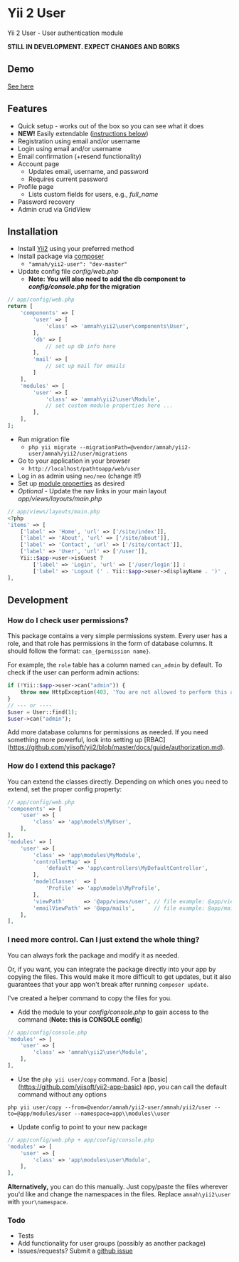 Yii 2 User
=========

Yii 2 User - User authentication module

**STILL IN DEVELOPMENT. EXPECT CHANGES AND B0RKS**

## Demo

[See here](http://yii2.amnahdev.com/user)

## Features

* Quick setup - works out of the box so you can see what it does
* **NEW!** Easily extendable ([instructions below](#how-do-i-extend-this-package))
* Registration using email and/or username
* Login using email and/or username
* Email confirmation (+resend functionality)
* Account page
    * Updates email, username, and password
    * Requires current password
* Profile page
    * Lists custom fields for users, e.g., *full_name*
* Password recovery
* Admin crud via GridView

## Installation

* Install [Yii2](http://www.yiiframework.com/download) using your preferred method
* Install package via [composer](http://getcomposer.org/download/)
    * ```"amnah/yii2-user": "dev-master"```
* Update config file *config/web.php*
    * **Note: You will also need to add the db component to *config/console.php* for the migration**

```php
// app/config/web.php
return [
    'components' => [
        'user' => [
            'class' => 'amnah\yii2\user\components\User',
        ],
        'db' => [
            // set up db info here
        ],
        'mail' => [
            // set up mail for emails
        ]
    ],
    'modules' => [
        'user' => [
            'class' => 'amnah\yii2\user\Module',
            // set custom module properties here ...
        ],
    ],
];
```

* Run migration file
    * ```php yii migrate --migrationPath=@vendor/amnah/yii2-user/amnah/yii2/user/migrations```
* Go to your application in your browser
    * ```http://localhost/pathtoapp/web/user```
* Log in as admin using ```neo/neo``` (change it!)
* Set up [module properties](PROPERTIES.md) as desired
* *Optional* - Update the nav links in your main layout *app/views/layouts/main.php*

```php
// app/views/layouts/main.php
<?php
'items' => [
    ['label' => 'Home', 'url' => ['/site/index']],
    ['label' => 'About', 'url' => ['/site/about']],
    ['label' => 'Contact', 'url' => ['/site/contact']],
    ['label' => 'User', 'url' => ['/user']],
    Yii::$app->user->isGuest ?
        ['label' => 'Login', 'url' => ['/user/login']] :
        ['label' => 'Logout (' . Yii::$app->user->displayName . ')' , 'url' => ['/user/logout']],
],
```

## Development

### How do I check user permissions?

This package contains a very simple permissions system. Every user has a role, and that role has permissions
in the form of database columns. It should follow the format: ```can_{permission name}```.

For example, the ```role``` table has a column named ```can_admin``` by default. To check if the user can
perform admin actions:

```php
if (!Yii::$app->user->can("admin")) {
    throw new HttpException(403, 'You are not allowed to perform this action.');
}
// --- or ----
$user = User::find(1);
$user->can("admin");
```

Add more database columns for permissions as needed. If you need something more powerful, look into setting
up [RBAC] (https://github.com/yiisoft/yii2/blob/master/docs/guide/authorization.md).

### How do I extend this package?

You can extend the classes directly. Depending on which ones you need to extend, set the proper config
property:

```php
// app/config/web.php
'components' => [
    'user' => [
        'class' => 'app\models\MyUser',
    ],
],
'modules' => [
    'user' => [
        'class' => 'app\modules\MyModule',
        'controllerMap' => [
            'default' => 'app\controllers\MyDefaultController',
        ],
        'modelClasses'  => [
            'Profile' => 'app\models\MyProfile',
        ],
        'viewPath'      => '@app/views/user', // file example: @app/views/user/default/profile.php
        'emailViewPath' => '@app/mails',      // file example: @app/mails/confirmEmail.php
    ],
],
```

### I need more control. Can I just extend the whole thing?

You can always fork the package and modify it as needed.

Or, if you want, you can integrate the package directly into your app by copying the files. This would
make it more difficult to get updates, but it also guarantees that your app won't break after running
```composer update```.

I've created a helper command to copy the files for you.

* Add the module to your *config/console.php* to gain access to the command (**Note: this is CONSOLE config**)

```php
// app/config/console.php
'modules' => [
    'user' => [
        'class' => 'amnah\yii2\user\Module',
    ],
],
```

* Use the ```php yii user/copy``` command. For a [basic]
(https://github.com/yiisoft/yii2-app-basic) app, you can call the default command without any options

```
php yii user/copy --from=@vendor/amnah/yii2-user/amnah/yii2/user --to=@app/modules/user --namespace=app\\modules\\user
```

* Update config to point to your new package

```php
// app/config/web.php + app/config/console.php
'modules' => [
    'user' => [
        'class' => 'app\modules\user\Module',
    ],
],
```

**Alternatively,** you can do this manually. Just copy/paste the files wherever you'd like and
change the namespaces in the files. Replace ```amnah\yii2\user``` with ```your\namespace```.

### Todo
* Tests
* Add functionality for user groups (possibly as another package)
* Issues/requests? Submit a [github issue](https://github.com/amnah/yii2-user/issues)